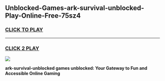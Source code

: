 
## Unblocked-Games-ark-survival-unblocked-Play-Online-Free-75sz4
<h3>
<a href="https://premium76.site?title=ark-survival-unblocked&ref=26A">CLICK TO PLAY</a></h3>
<hr>

<h3>
<a href="https://premium76.site?title=ark-survival-unblocked&ref=26A">CLICK 2 PLAY</a>
  
</h3>

<a href="https://premium76.site?title=ark-survival-unblocked&ref=26A"><img src="https://clearcache.store/games.png"></a>


**ark-survival-unblocked games unblocked: Your Gateway to Fun and Accessible Online Gaming**
